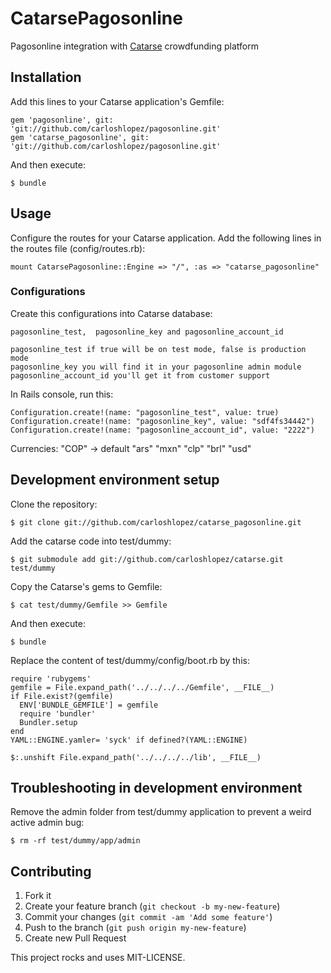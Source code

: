 # CatarsePagosonline

Pagosonline integration with [Catarse](http://github.com/catarse/catarse) crowdfunding platform

## Installation

Add this lines to your Catarse application's Gemfile:

    gem 'pagosonline', git: 'git://github.com/carloshlopez/pagosonline.git'
    gem 'catarse_pagosonline', git: 'git://github.com/carloshlopez/pagosonline.git'

And then execute:

    $ bundle

## Usage

Configure the routes for your Catarse application. Add the following lines in the routes file (config/routes.rb):

    mount CatarsePagosonline::Engine => "/", :as => "catarse_pagosonline"

### Configurations

Create this configurations into Catarse database:

    pagosonline_test,  pagosonline_key and pagosonline_account_id

    pagosonline_test if true will be on test mode, false is production mode
    pagosonline_key you will find it in your pagosonline admin module
    pagosonline_account_id you'll get it from customer support

In Rails console, run this:

    Configuration.create!(name: "pagosonline_test", value: true) 
    Configuration.create!(name: "pagosonline_key", value: "sdf4fs34442")
    Configuration.create!(name: "pagosonline_account_id", value: "2222")

  Currencies:
    "COP" -> default
    "ars"
    "mxn"
    "clp"
    "brl"
    "usd"

## Development environment setup

Clone the repository:

    $ git clone git://github.com/carloshlopez/catarse_pagosonline.git

Add the catarse code into test/dummy:

    $ git submodule add git://github.com/carloshlopez/catarse.git test/dummy

Copy the Catarse's gems to Gemfile:

    $ cat test/dummy/Gemfile >> Gemfile

And then execute:

    $ bundle

Replace the content of test/dummy/config/boot.rb by this:

    require 'rubygems'
    gemfile = File.expand_path('../../../../Gemfile', __FILE__)
    if File.exist?(gemfile)
      ENV['BUNDLE_GEMFILE'] = gemfile
      require 'bundler'
      Bundler.setup
    end
    YAML::ENGINE.yamler= 'syck' if defined?(YAML::ENGINE)

    $:.unshift File.expand_path('../../../../lib', __FILE__)


## Troubleshooting in development environment

Remove the admin folder from test/dummy application to prevent a weird active admin bug:

    $ rm -rf test/dummy/app/admin

## Contributing

1. Fork it
2. Create your feature branch (`git checkout -b my-new-feature`)
3. Commit your changes (`git commit -am 'Add some feature'`)
4. Push to the branch (`git push origin my-new-feature`)
5. Create new Pull Request


This project rocks and uses MIT-LICENSE.
